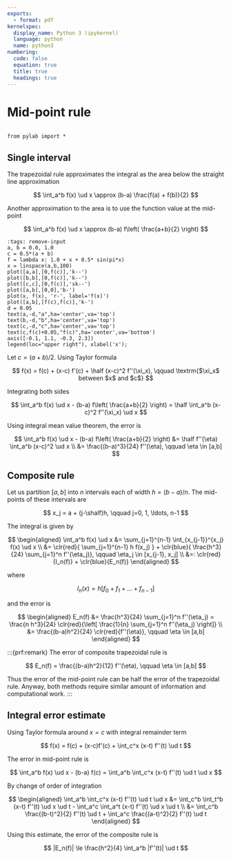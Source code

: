 ```yaml
---
exports:
  - format: pdf
kernelspec:
  display_name: Python 3 (ipykernel)
  language: python
  name: python3
numbering:
  code: false
  equation: true
  title: true
  headings: true
---
```


# Mid-point rule

```{include} math.md
```

```{code-cell}
from pylab import *
```

## Single interval

The trapezoidal rule approximates the integral as the area below the
straight line approximation

$$
\int_a^b f(x) \ud x \approx (b-a) \frac{f(a) + f(b)}{2}
$$ 

Another approximation to the area is to use the function value at the mid-point

$$
\int_a^b f(x) \ud x \approx (b-a) f\left( \frac{a+b}{2} \right)
$$ 

```{code-cell}
:tags: remove-input
a, b = 0.0, 1.0
c = 0.5*(a + b)
f = lambda x: 1.0 + x + 0.5* sin(pi*x)
x = linspace(a,b,100)
plot([a,a],[0,f(c)],'k--')
plot([b,b],[0,f(c)],'k--')
plot([c,c],[0,f(c)],'sk--')
plot([a,b],[0,0],'b-')
plot(x, f(x), 'r-', label='f(x)')
plot([a,b],[f(c),f(c)],'k-')
d = 0.05
text(a,-d,"a",ha='center',va='top')
text(b,-d,"b",ha='center',va='top')
text(c,-d,"c",ha='center',va='top')
text(c,f(c)+0.05,"f(c)",ha='center',va='bottom')
axis([-0.1, 1.1, -0.3, 2.3])
legend(loc="upper right"), xlabel('x');
```


Let $c=(a+b)/2$. Using Taylor formula

$$
f(x) = f(c) + (x-c) f'(c) + \half (x-c)^2 f''(\xi_x), \qquad \textrm{$\xi_x$ between $x$ and $c$}
$$

Integrating both sides

$$
\int_a^b f(x) \ud x - (b-a) f\left( \frac{a+b}{2} \right) = \half \int_a^b (x-c)^2 f''(\xi_x) \ud x
$$

Using integral mean value theorem, the error is

$$
\int_a^b f(x) \ud x - (b-a) f\left( \frac{a+b}{2} \right) 
&= \half f''(\eta) \int_a^b (x-c)^2  \ud x \\
&= \frac{(b-a)^3}{24} f''(\eta), \qquad \eta \in [a,b]
$$

## Composite rule

Let us partition $[a,b]$ into $n$ intervals each of width $h = (b-a)/n$.  The mid-points of these intervals are

$$
x_j = a + (j-\shalf)h, \qquad j=0, 1, \ldots, n-1
$$ 

The integral is given by 

$$
\begin{aligned}
\int_a^b f(x) \ud x 
&= \sum_{j=1}^{n-1} \int_{x_{j-1}}^{x_j} f(x) \ud x \\
&= \clr{red}{ \sum_{j=1}^{n-1} h f(x_j) } + \clr{blue}{ \frac{h^3}{24} \sum_{j=1}^n f''(\eta_j)}, \qquad \eta_j \in [x_{j-1}, x_j] \\
&=: \clr{red}{I_n(f)} + \clr{blue}{E_n(f)}
\end{aligned}
$$ 

where 

$$
I_n(x) = h[f_0 + f_1 + \ldots + f_{n-1}]
$$ 

and the error is 

$$
\begin{aligned}
E_n(f) 
&= \frac{h^3}{24} \sum_{j=1}^n f''(\eta_j) = \frac{n h^3}{24} \clr{red}{\left[ \frac{1}{n} \sum_{j=1}^n f''(\eta_j) \right]} \\
&= \frac{(b-a)h^2}{24} \clr{red}{f''(\eta)}, \qquad \eta \in [a,b]
\end{aligned}
$$

:::{prf:remark}
The error of composite trapezoidal rule is

$$
E_n(f) = \frac{(b-a)h^2}{12} f''(\eta), \qquad \eta \in [a,b]
$$ 

Thus the error of the mid-point rule can be half the error of the trapezoidal rule. Anyway, both methods require similar amount of information and computational work.
:::

## Integral error estimate

Using Taylor formula around $x=c$ with integral remainder term

$$
f(x) = f(c) + (x-c)f'(c) + \int_c^x (x-t) f''(t) \ud t
$$ 

The error in mid-point rule is

$$
\int_a^b f(x) \ud x - (b-a) f(c) =  \int_a^b \int_c^x (x-t) f''(t) \ud t \ud x
$$

By change of order of integration 

$$
\begin{aligned}
\int_a^b \int_c^x (x-t) f''(t) \ud t \ud x 
&= \int_c^b \int_t^b (x-t) f''(t) \ud x \ud t - \int_a^c \int_a^t (x-t) f''(t) \ud x \ud t \\
&= \int_c^b \frac{(b-t)^2}{2} f''(t) \ud t + \int_a^c \frac{(a-t)^2}{2} f''(t) \ud t
\end{aligned}
$$ 

Using this estimate, the error of the composite rule is

$$
|E_n(f)| \le \frac{h^2}{4} \int_a^b |f''(t)| \ud t
$$ 
